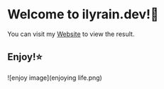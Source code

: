 # Welcome to ilyrain.dev!🧡

You can visit my [Website](https://ilyrain.dev) to view the result.

## Enjoy!⭐

![enjoy image](enjoying life.png)

